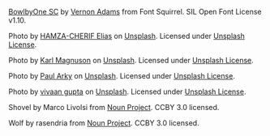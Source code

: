 [BowlbyOne SC](https://www.fontsquirrel.com/fonts/bowlby-one) by [Vernon Adams](https://www.fontsquirrel.com/fonts/list/foundry/vernon-adams) from Font Squirrel. SIL Open Font License v1.10.

Photo by <a href="https://unsplash.com/@ehmz?utm_source=unsplash&utm_medium=referral&utm_content=creditCopyText">HAMZA-CHERIF Elias</a> on <a href="https://unsplash.com/photos/-SVW5wqvaHI?utm_source=unsplash&utm_medium=referral&utm_content=creditCopyText">Unsplash</a>. Licensed under [Unsplash License](https://unsplash.com/license).
  
Photo by <a href="https://unsplash.com/@kmagnuson?utm_source=unsplash&utm_medium=referral&utm_content=creditCopyText">Karl Magnuson</a> on <a href="https://unsplash.com/photos/MvxMvPO3S1M?utm_source=unsplash&utm_medium=referral&utm_content=creditCopyText">Unsplash</a>. Licensed under [Unsplash License](https://unsplash.com/license).
  
Photo by <a href="https://unsplash.com/@paularky?utm_source=unsplash&utm_medium=referral&utm_content=creditCopyText">Paul Arky</a> on <a href="https://unsplash.com/photos/NJbDmj7lWnU?utm_source=unsplash&utm_medium=referral&utm_content=creditCopyText">Unsplash</a>. Licensed under [Unsplash License](https://unsplash.com/license).

Photo by <a href="https://unsplash.com/@vivaangupta?utm_source=unsplash&utm_medium=referral&utm_content=creditCopyText">vivaan gupta</a> on <a href="https://unsplash.com/photos/8U1P1iO1rAQ?utm_source=unsplash&utm_medium=referral&utm_content=creditCopyText">Unsplash</a>. Licensed under [Unsplash License](https://unsplash.com/license).

Shovel by Marco Livolsi from <a href="https://thenounproject.com/browse/icons/term/shovel/" target="_blank" title="Shovel Icons">Noun Project</a>. CCBY 3.0 licensed.

Wolf by rasendria from <a href="https://thenounproject.com/browse/icons/term/wolf/" target="_blank" title="Wolf Icons">Noun Project</a>. CCBY 3.0 licensed.
